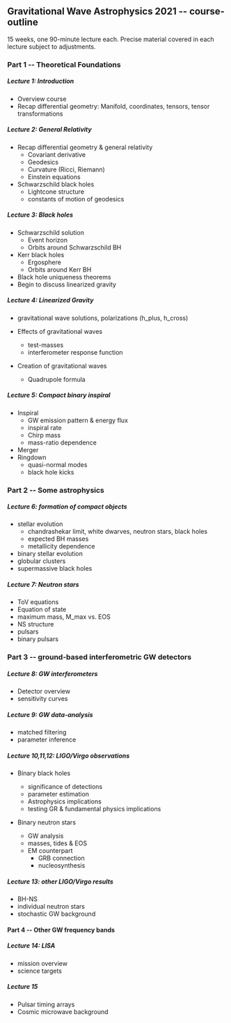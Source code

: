 ## Gravitational Wave Astrophysics 2021 -- course-outline

15 weeks, one 90-minute lecture each.   Precise material covered in each lecture subject to adjustments. 



### Part 1 -- Theoretical Foundations

##### Lecture 1: Introduction

- Overview course
- Recap differential geometry: Manifold, coordinates, tensors, tensor transformations

##### Lecture 2: General Relativity

- Recap differential geometry & general relativity
  - Covariant derivative
  - Geodesics
  - Curvature (Ricci, Riemann)
  - Einstein equations
- Schwarzschild black holes
  - Lightcone structure
  - constants of motion of geodesics

##### Lecture 3: Black holes

- Schwarzschild solution
  - Event horizon
  - Orbits around Schwarzschild BH
- Kerr black holes
  - Ergosphere
  - Orbits around Kerr BH
- Black hole uniqueness theorems
- Begin to discuss linearized gravity

##### Lecture 4: Linearized Gravity

- gravitational wave solutions, polarizations (h_plus, h_cross)

- Effects of gravitational waves
  - test-masses
  - interferometer response function
- Creation of gravitational waves
  - Quadrupole formula

##### Lecture 5: Compact binary inspiral

- Inspiral
  - GW emission pattern & energy flux
  - inspiral rate
  - Chirp mass
  - mass-ratio dependence
- Merger
- Ringdown
  - quasi-normal modes
  - black hole kicks



### Part 2 -- Some astrophysics

##### Lecture 6: formation of compact objects

- stellar evolution
  - chandrashekar limit, white dwarves, neutron stars, black holes
  - expected BH masses 
  - metallicity dependence
- binary stellar evolution
- globular clusters
- supermassive black holes

##### Lecture 7: Neutron stars

- ToV equations
- Equation of state
- maximum mass, M_max vs. EOS
- NS structure
- pulsars
- binary pulsars 



### Part 3 -- ground-based interferometric GW detectors

##### Lecture 8: GW interferometers 

- Detector overview
- sensitivity curves

##### Lecture 9: GW data-analysis

- matched filtering
- parameter inference



##### Lecture 10,11,12:  LIGO/Virgo observations

- Binary black holes
  - significance of detections
  - parameter estimation
  - Astrophysics implications
  - testing GR & fundamental physics implications
- Binary neutron stars

  - GW analysis
  - masses, tides & EOS
  - EM counterpart
    - GRB connection
    - nucleosynthesis

##### Lecture 13: other LIGO/Virgo results

- BH-NS
- individual neutron stars
- stochastic GW background



#### Part 4 -- Other GW frequency bands

##### Lecture 14: LISA

- mission overview
- science targets


##### Lecture 15

- Pulsar timing arrays
- Cosmic microwave background
